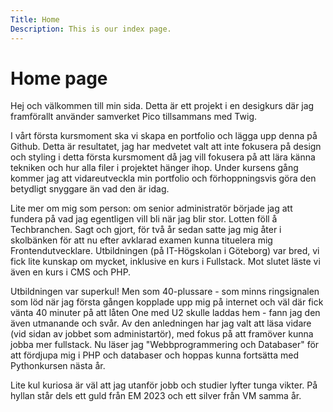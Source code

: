 ```yaml
---
Title: Home
Description: This is our index page.
---
```


# Home page

Hej och välkommen till min sida.
Detta är ett projekt i en desigkurs där jag framförallt använder samverket Pico tillsammans med Twig.

I vårt första kursmoment ska vi skapa en portfolio och lägga upp denna på Github. Detta är resultatet, jag har medvetet valt att inte fokusera på design och styling i detta första kursmoment då jag vill fokusera på att lära känna tekniken och hur alla filer i projektet hänger ihop. Under kursens gång kommer jag att vidareutveckla min portfolio och förhoppningsvis göra den betydligt snyggare än vad den är idag.

Lite mer om mig som person:
om senior administratör började jag att fundera på vad jag egentligen vill bli när jag blir stor. Lotten föll å Techbranchen. Sagt och gjort, för två år sedan satte jag mig åter i skolbänken för att nu efter avklarad examen kunna tituelera mig Frontendutvecklare. Utbildningen (på IT-Högskolan i Göteborg) var bred, vi fick lite kunskap om mycket, inklusive en kurs i Fullstack. Mot slutet läste vi även en kurs i CMS och PHP.

Utbildningen var superkul! Men som 40-plussare - som minns ringsignalen som löd när jag första gången kopplade upp mig på internet och väl där fick vänta 40 minuter på att låten One med U2 skulle laddas hem - fann jag den även utmanande och svår. Av den anledningen har jag valt att läsa vidare (vid sidan av jobbet som administartör), med fokus på att framöver kunna jobba mer fullstack. Nu läser jag "Webbprogrammering och Databaser" för att fördjupa mig i PHP och databaser och hoppas kunna fortsätta med Pythonkursen nästa år.

Lite kul kuriosa är väl att jag utanför jobb och studier lyfter tunga vikter. På hyllan står dels ett guld från EM 2023 och ett silver från VM samma år.
